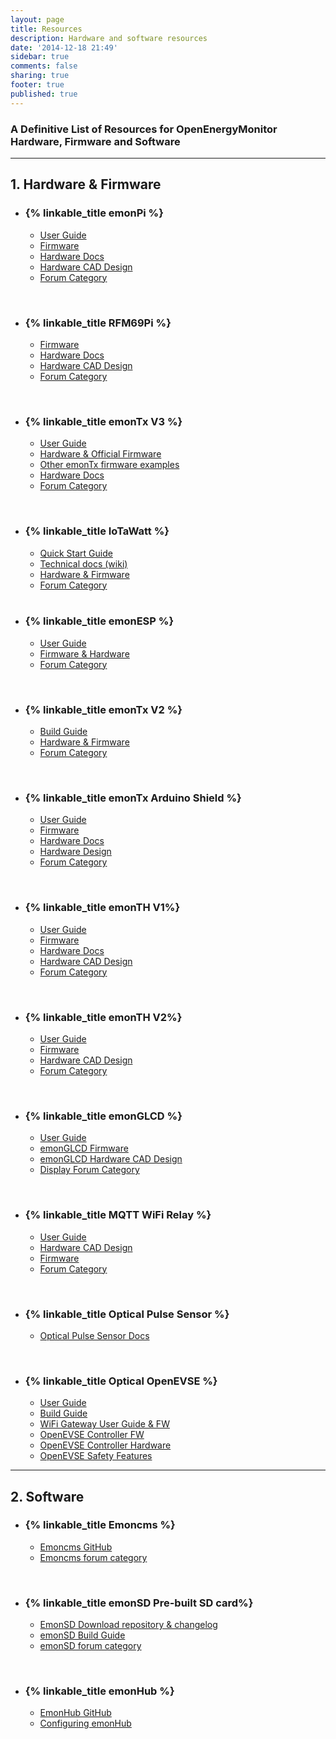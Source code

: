 ```yaml
---
layout: page
title: Resources
description: Hardware and software resources
date: '2014-12-18 21:49'
sidebar: true
comments: false
sharing: true
footer: true
published: true
---
```


### A Definitive List of Resources for OpenEnergyMonitor Hardware, Firmware and Software

***

## 1. Hardware & Firmware

- ### {% linkable_title emonPi %}
  - [User Guide](https://guide.openenergymonitor.org/setup/)
  - [Firmware](https://github.com/openenergymonitor/emonpi)
  - [Hardware Docs](https://wiki.openenergymonitor.org/index.php?title=EmonPi)
  - [Hardware CAD Design](https://github.com/openenergymonitor/Hardware/tree/master/emonPi)
  - [Forum Category](https://community.openenergymonitor.org/c/hardware/emonpi)

<br/>

- ### {% linkable_title RFM69Pi %}
  - [Firmware](https://github.com/openenergymonitor/rfm2pi)
  - [Hardware Docs](https://wiki.openenergymonitor.org/index.php/RFM69Pi_V3)
  - [Hardware CAD Design](https://github.com/openenergymonitor/rfm2pi)
  - [Forum Category](https://community.openenergymonitor.org/c/hardware/rfm69pi)

<br/>

- ### {% linkable_title emonTx V3 %}
  - [User Guide](https://guide.openenergymonitor.org/setup/emontx/)
  - [Hardware & Official Firmware](https://github.com/openenergymonitor/emontx3)
  - [Other emonTx firmware examples](https://github.com/openenergymonitor/emonTxFirmware)
  - [Hardware Docs](https://wiki.openenergymonitor.org/index.php?title=EmonTx_V3.4)
  - [Forum Category](https://community.openenergymonitor.org/c/hardware/emontx)

<br/>

- ### {% linkable_title IoTaWatt %}
  - [Quick Start Guide](https://guide.openenergymonitor.org/setup/iotawatt)
  - [Technical docs (wiki)](https://github.com/boblemaire/IoTaWatt/wiki)
  - [Hardware & Firmware](https://github.com/boblemaire/IoTaWatt)
  - [Forum Category](https://community.openenergymonitor.org/c/hardware/iotawatt)
  
  <br/>
  
- ### {% linkable_title emonESP %}
  - [User Guide](https://guide.openenergymonitor.org/setup/esp8266-adapter-emontx/)
  - [Firmware & Hardware](https://github.com/openenergymonitor/emonesp)
  - [Forum Category](https://community.openenergymonitor.org/c/hardware/emonesp)
 
<br/>
 
 - ### {% linkable_title emonTx V2 %}
   - [Build Guide](https://github.com/openenergymonitor/emontx2/blob/master/buildguide.md)
   - [Hardware & Firmware](https://github.com/openenergymonitor/emontx2)
   - [Forum Category](https://community.openenergymonitor.org/c/hardware/emontx)

<br/>

- ### {% linkable_title emonTx Arduino Shield %}
  - [User Guide](https://wiki.openenergymonitor.org/index.php/EmonTx_Arduino_Shield#emonTx_Arduino_Shield)
  - [Firmware](https://github.com/openenergymonitor/emontx-shield)
  - [Hardware Docs](https://wiki.openenergymonitor.org/index.php/EmonTx_Arduino_Shield#emonTx_Arduino_Shield)
  - [Hardware Design](https://github.com/openenergymonitor/emontx-shield)
  - [Forum Category](https://community.openenergymonitor.org/c/hardware/emontx)

<br/>

- ### {% linkable_title emonTH V1%}
  - [User Guide](https://guide.openenergymonitor.org/setup/emonth)
  - [Firmware](https://github.com/openenergymonitor/emonth)
  - [Hardware Docs](https://wiki.openenergymonitor.org/index.php/EmonTH_V1.5)
  - [Hardware CAD Design](https://github.com/openenergymonitor/emonth)
  - [Forum Category](https://community.openenergymonitor.org/c/hardware/emonth)

<br/>

- ### {% linkable_title emonTH V2%}
  - [User Guide](https://guide.openenergymonitor.org/setup/emonth/)
  - [Firmware](https://github.com/openenergymonitor/emonth2)
  - [Hardware CAD Design](https://github.com/openenergymonitor/emonth2)
  - [Forum Category](https://community.openenergymonitor.org/c/hardware/emonth)

<br/>

- ### {% linkable_title emonGLCD %}
  - [User Guide](https://openenergymonitor.org/emon/emonglcd/)
  - [emonGLCD Firmware](https://github.com/openenergymonitor/emonglcd)
  - [emonGLCD Hardware CAD Design](https://github.com/openenergymonitor/emonglcd)
  - [Display Forum Category](https://community.openenergymonitor.org/c/hardware/display)

<br/>

- ### {% linkable_title MQTT WiFi Relay %}
  - [User Guide](https://guide.openenergymonitor.org/integrations/mqtt-relay/)
  - [Hardware CAD Design](https://github.com/mharizanov/ESP8266_Relay_Board)
  - [Firmware](https://github.com/openenergymonitor/ESP8266_Relay_Board)
  - [Forum Category](https://community.openenergymonitor.org/c/hardware/wifi-relay)

<br/>

- ### {% linkable_title Optical Pulse Sensor %}
  - [Optical Pulse Sensor Docs](https://guide.openenergymonitor.org/setup/optical-pulse-sensor)

<br/>

- ### {% linkable_title Optical OpenEVSE %}
  - [User Guide](https://guide.openenergymonitor.org/integrations/openevse)
  - [Build Guide](http://openevse.dozuki.com/Guide/OpenEVSE+50A+Charging+Station/8)
  - [WiFi Gateway User Guide & FW](https://github.com/openevse/ESP8266_WiFi_v2.x/)
  - [OpenEVSE Controller FW](https://github.com/OpenEVSE/open_evse)
  - [OpenEVSE Controller Hardware](https://github.com/OpenEVSE/OpenEVSE_PLUS)
  - [OpenEVSE Safety Features](https://openev.freshdesk.com/support/solutions/articles/6000113537-openevse-safety-features)

***

## 2. Software

- ### {% linkable_title Emoncms %}
  - [Emoncms GitHub](https://github.com/emoncms/emoncms)
  - [Emoncms forum category](https://community.openenergymonitor.org/c/emoncms)

<br/>

- ### {% linkable_title emonSD Pre-built SD card%}
  - [EmonSD Download repository & changelog](https://github.com/openenergymonitor/emonpi/wiki/emonSD-pre-built-SD-card-Download-&-Change-Log)
  - [emonSD Build Guide](https://github.com/openenergymonitor/emonpi/blob/master/docs/SD-card-build.md)
  - [emonSD forum category](https://community.openenergymonitor.org/c/emonsd)

<br/>

- ### {% linkable_title emonHub %}
  - [EmonHub GitHub](https://github.com/openenergymonitor/emonhub)
  - [Configuring emonHub](https://github.com/openenergymonitor/emonhub/blob/emon-pi/configuration.md)
